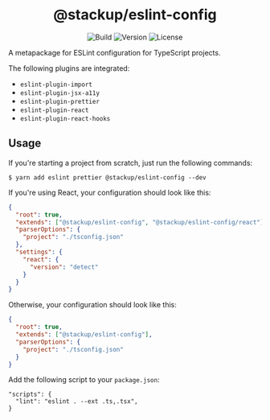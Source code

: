 <h1 align="center">@stackup/eslint-config</h1>

<div align="center">

![Build](https://github.com/rzane/eslint-config/workflows/Build/badge.svg)
![Version](https://img.shields.io/npm/v/@stackup/eslint-config)
![License](https://img.shields.io/npm/l/@stackup/eslint-config)

</div>

A metapackage for ESLint configuration for TypeScript projects.

The following plugins are integrated:

- `eslint-plugin-import`
- `eslint-plugin-jsx-a11y`
- `eslint-plugin-prettier`
- `eslint-plugin-react`
- `eslint-plugin-react-hooks`

## Usage

If you're starting a project from scratch, just run the following commands:

    $ yarn add eslint prettier @stackup/eslint-config --dev

If you're using React, your configuration should look like this:

```json
{
  "root": true,
  "extends": ["@stackup/eslint-config", "@stackup/eslint-config/react"],
  "parserOptions": {
    "project": "./tsconfig.json"
  },
  "settings": {
    "react": {
      "version": "detect"
    }
  }
}
```

Otherwise, your configuration should look like this:

```json
{
  "root": true,
  "extends": ["@stackup/eslint-config"],
  "parserOptions": {
    "project": "./tsconfig.json"
  }
}
```

Add the following script to your `package.json`:

```
"scripts": {
  "lint": "eslint . --ext .ts,.tsx",
}
```
